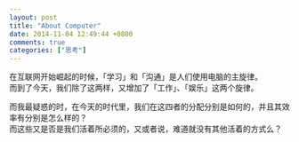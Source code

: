 ```yaml
---
layout: post
title: "About Computer"
date: 2014-11-04 12:49:44 +0800
comments: true
categories: ["思考"]
---
```


在互联网开始崛起的时候，「学习」和「沟通」是人们使用电脑的主旋律。<br/>
而到了今天，我们除了这两样，又增加了「工作」、「娱乐」这两个旋律。

而我最疑惑的时，在今天的时代里，我们在这四者的分配分别是如何的，并且其效率有分别是怎么样的？<br/>
而这些又是否是我们活着所必须的，又或者说，难道就没有其他活着的方式么？



